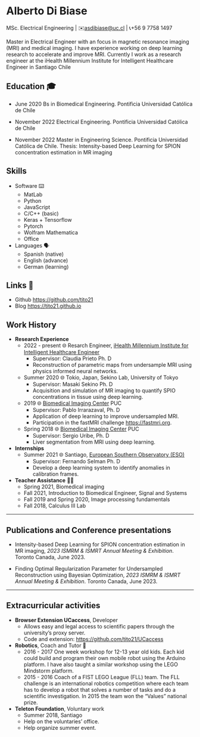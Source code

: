 Alberto Di Biase
================

MSc. Electrical Engineering | ✉️<asdibiase@uc.cl> | 📞️+56 9 7758 1497

Master in Electrical Engineer with an focus in magnetic resonance
imaging (MRI) and medical imaging. I have experience working on deep
learning research to accelerate and improve MRI. Currently I work as a
research engineer at the iHealth Millennium Institute for Intelligent
Healthcare Engineer in Santiago Chile

## Education 🎓️

-   June 2020 Bs in Biomedical Engineering. Pontificia Universidad
    Católica de Chile

-   November 2022 Electrical Engineering. Pontificia Universidad
    Católica de Chile

-   November 2022 Master in Engineering Science. Pontificia Universidad
    Católica de Chile. Thesis: Intensity-based Deep Learning for SPION
    concentration estimation in MR imaging

## Skills

-   Software ⌨️
    -   MatLab
    -   Python
    -   JavaScript
    -   C/C++ (basic)
    -   Keras + Tensorflow
    -   Pytorch
    -   Wolfram Mathematica
    -   Office
-   Languages 🗣️
    -   Spanish (native)
    -   English (advance)
    -   German (learning)

## Links 🔗️

-   Github <https://github.com/tito21>
-   Blog <https://tito21.github.io>

## Work History

-   **Research Experience**
    -   2022 - present 🌐️ Resarch Engineer, [iHealth Millennium
        Institute for Intelligent Healthcare
        Engineer](http://i-health.cl/)
        -   Supervisor: Claudia Prieto Ph. D
        -   Reconstruction of parametric maps from undersample MRI using
            physics informed neural networks.
    -   Summer 2020 🌐️ Tokio, Japan, Sekino Lab, University of Tokyo
        -   Supervisor: Masaki Sekino Ph. D
        -   Acquisition and simulation of MR imaging to quantify SPIO
            concentrations in tissue using deep learning.
    -   2019 🌐️ [Biomedical Imaging
        Center](https://centroimagenesbiomedicas.uc.cl) PUC
        -   Supervisor: Pablo Irrarazaval, Ph. D
        -   Application of deep learning to improve undersampled MRI.
        -   Participation in the fastMRI challenge
            <https://fastmri.org>.
    -   Spring 2018 🌐️ [Biomedical Imaging
        Center](https://centroimagenesbiomedicas.uc.cl) PUC
        -   Supervisor: Sergio Uribe, Ph. D
        -   Liver segmentation from MRI using deep learning.
-   **Internships**
    -   Summer 2021 🌐️ Santiago, [European Southern Observatory
        (ESO)](https://www.eso.org)
        -   Supervisor: Fernando Selman Ph. D
        -   Develop a deep learning system to identify anomalies in
            calibration frames.
-   **Teacher Assistance** 👨‍🏫️
    -   Spring 2021, Biomedical imaging
    -   Fall 2021, Introduction to Biomedical Engineer, Signal and
        Systems
    -   Fall 2019 and Spring 2020, Image processing fundamentals
    -   Fall 2018, Calculus III Lab

------------------------------------------------------------------------

## Publications and Conference presentations

-   Intensity-based Deep Learning for SPION concentration estimation in
    MR imaging, *2023 ISMRM & ISMRT Annual Meeting & Exhibition*.
    Toronto Canada, June 2023.

-   Finding Optimal Regularization Parameter for Undersampled
    Reconstruction using Bayesian Optimization, *2023 ISMRM & ISMRT
    Annual Meeting & Exhibition*. Toronto Canada, June 2023.

------------------------------------------------------------------------

## Extracurricular activities

-   **Browser Extension UCaccess**, Developer
    -   Allows easy and legal access to scientific papers through the
        university’s proxy server.
    -   Code and extension: <https://github.com/tito21/UCaccess>
-   **Robotics**, Coach and Tutor 🤖️
    -   2016 - 2017 One week workshop for 12-13 year old kids. Each kid
        could build and program their own mobile robot using the Arduino
        platform. I have also taught a similar workshop using the LEGO
        Mindstorm platform.
    -   2015 - 2016 Coach of a FIST LEGO League (FLL) team. The FLL
        challenge is an international robotics competition where each
        team has to develop a robot that solves a number of tasks and do
        a scientific investigation. In 2015 the team won the “Values”
        national prize.
-   **Teleton Foundation**, Voluntary work
    -   Summer 2018, Santiago
    -   Help on the voluntaries’ office.
    -   Help organize summer event.

